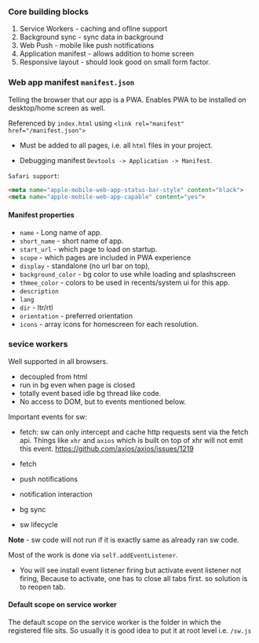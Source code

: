 
### Core building blocks

1. Service Workers - caching and ofline support
2. Background sync - sync data in background
3. Web Push - mobile like push notifications
4. Application manifest - allows addition to home screen
5. Responsive layout - should look good on small form factor.

### Web app manifest `manifest.json`

Telling the browser that our app is a PWA. Enables
PWA to be installed on desktop/home screen as well.

Referenced by `index.html` using
`<link rel="manifest" href="/manifest.json">`

* Must be added to all pages, i.e. all `html` files in your project.

* Debugging manifest `Devtools -> Application -> Manifest`.

`Safari support`:
```html
<meta name="apple-mobile-web-app-status-bar-style" content="black">
<meta name="apple-mobile-web-app-capable" content="yes">
```
#### Manifest properties

* `name` - Long name of app.
* `short_name` - short name of app.
* `start_url` - which page to load on startup.
* `scope` - which pages are included in PWA experience
* `display` - standalone (no url bar on top), 
* `background_color` - bg color to use while loading and splashscreen
* `thmee_color` - colors to be used in recents/system ui for this app.
* `description`
* `lang`
* `dir` - ltr/rtl
* `orientation` - preferred orientation
* `icons` - array icons for homescreen for each resolution.


### sevice workers

Well supported in all browsers.

- decoupled from html
- run in bg even when page is closed
- totally event based idle bg thread like code.
- No access to DOM, but to events mentioned below.

Important events for sw:
- fetch: sw can only intercept and cache http requests sent via the fetch api. Things like `xhr` and `axios` which is built on top of xhr will not emit this event.
https://github.com/axios/axios/issues/1219

- fetch
- push notifications
- notification interaction
- bg sync
- sw lifecycle

**Note** - sw code will not run if it is exactly same 
as already ran sw code.

Most of the work is done via `self.addEventListener`.

- You will see install event listener firing but activate event listener not firing, Because to activate, one has to close all tabs first. so solution is to reopen tab.




#### Default scope on service worker

The default scope on the service worker is the folder
in which the registered file sits. 
So usually it is good idea to put it at root level i.e. 
`/sw.js`







